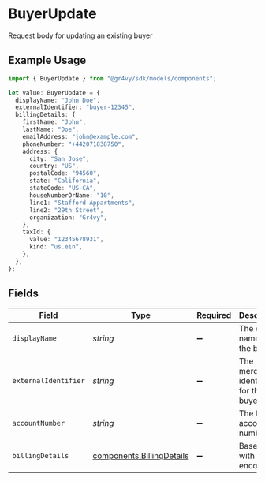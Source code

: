 # BuyerUpdate

Request body for updating an existing buyer

## Example Usage

```typescript
import { BuyerUpdate } from "@gr4vy/sdk/models/components";

let value: BuyerUpdate = {
  displayName: "John Doe",
  externalIdentifier: "buyer-12345",
  billingDetails: {
    firstName: "John",
    lastName: "Doe",
    emailAddress: "john@example.com",
    phoneNumber: "+442071838750",
    address: {
      city: "San Jose",
      country: "US",
      postalCode: "94560",
      state: "California",
      stateCode: "US-CA",
      houseNumberOrName: "10",
      line1: "Stafford Appartments",
      line2: "29th Street",
      organization: "Gr4vy",
    },
    taxId: {
      value: "12345678931",
      kind: "us.ein",
    },
  },
};
```

## Fields

| Field                                                                  | Type                                                                   | Required                                                               | Description                                                            | Example                                                                |
| ---------------------------------------------------------------------- | ---------------------------------------------------------------------- | ---------------------------------------------------------------------- | ---------------------------------------------------------------------- | ---------------------------------------------------------------------- |
| `displayName`                                                          | *string*                                                               | :heavy_minus_sign:                                                     | The display name for the buyer.                                        | John Doe                                                               |
| `externalIdentifier`                                                   | *string*                                                               | :heavy_minus_sign:                                                     | The merchant identifier for this buyer.                                | buyer-12345                                                            |
| `accountNumber`                                                        | *string*                                                               | :heavy_minus_sign:                                                     | The buyer account number                                               |                                                                        |
| `billingDetails`                                                       | [components.BillingDetails](../../models/components/billingdetails.md) | :heavy_minus_sign:                                                     | Base model with JSON encoders.                                         |                                                                        |